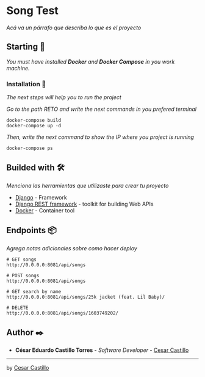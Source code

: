 # Song Test

_Acá va un párrafo que describa lo que es el proyecto_

## Starting 🚀

_You must have installed **Docker** and **Docker Compose** in you work machine._


### Installation 🔧

_The next steps will help you to run the project_

_Go to the path RETO and write the next commands in you prefered terminal_

```
docker-compose build
docker-compose up -d
```

_Then, write the next command to show the IP where you project is running_

```
docker-compose ps
```

## Builded with 🛠️

_Menciona las herramientas que utilizaste para crear tu proyecto_

* [Django](https://www.djangoproject.com/) - Framework
* [Django REST framework](https://www.django-rest-framework.org/) - toolkit for building Web APIs
* [Docker](https://www.docker.com/) - Container tool

## Endpoints 📦

_Agrega notas adicionales sobre como hacer deploy_

```
# GET songs
http://0.0.0.0:8081/api/songs

# POST songs
http://0.0.0.0:8081/api/songs

# GET search by name
http://0.0.0.0:8081/api/songs/25k jacket (feat. Lil Baby)/

# DELETE
http://0.0.0.0:8081/api/songs/1603749202/

```

## Author ✒️


* **César Eduardo Castillo Torres** - *Software Developer* - [Cesar Castillo](https://www.linkedin.com/in/césar-eduardo-castillo-torres/)


---
by [Cesar Castillo](https://github.com/deurc95)